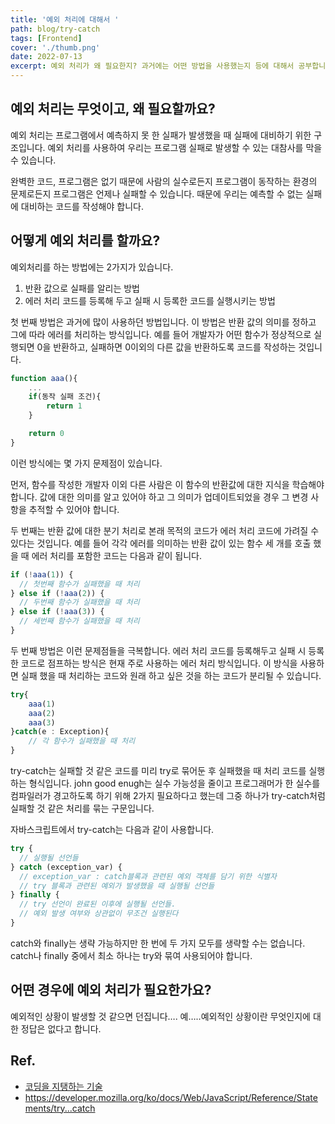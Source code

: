 ```yaml
---
title: '예외 처리에 대해서 '
path: blog/try-catch
tags: [Frontend]
cover: './thumb.png'
date: 2022-07-13
excerpt: 예외 처리가 왜 필요한지? 과거에는 어떤 방법을 사용했는지 등에 대해서 공부합니다.
---
```


## 예외 처리는 무엇이고, 왜 필요할까요?

예외 처리는 프로그램에서 예측하지 못 한 실패가 발생했을 때 실패에 대비하기 위한 구조입니다. 예외 처리를 사용하여 우리는 프로그램 실패로 발생할 수 있는 대참사를 막을 수 있습니다.

완벽한 코드, 프로그램은 없기 때문에 사람의 실수로든지 프로그램이 동작하는 환경의 문제로든지 프로그램은 언제나 실패할 수 있습니다. 때문에 우리는 예측할 수 없는 실패에 대비하는 코드를 작성해야 합니다.

## 어떻게 예외 처리를 할까요?

예외처리를 하는 방법에는 2가지가 있습니다.

1. 반환 값으로 실패를 알리는 방법
2. 에러 처리 코드를 등록해 두고 실패 시 등록한 코드를 실행시키는 방법

첫 번째 방법은 과거에 많이 사용하던 방법입니다. 이 방법은 반환 값의 의미를 정하고 그에 따라 에러를 처리하는 방식입니다. 예를 들어 개발자가 어떤 함수가 정상적으로 실행되면 0을 반환하고, 실패하면 0이외의 다른 값을 반환하도록 코드를 작성하는 것입니다.

```jsx
function aaa(){
	...
	if(동작 실패 조건){
		return 1
	}

	return 0
}
```

이런 방식에는 몇 가지 문제점이 있습니다.

먼저, 함수를 작성한 개발자 이외 다른 사람은 이 함수의 반환값에 대한 지식을 학습해야 합니다. 값에 대한 의미를 알고 있어야 하고 그 의미가 업데이트되었을 경우 그 변경 사항을 추적할 수 있어야 합니다.

두 번째는 반환 값에 대한 분기 처리로 본래 목적의 코드가 에러 처리 코드에 가려질 수 있다는 것입니다. 예를 들어 각각 에러를 의미하는 반환 값이 있는 함수 세 개를 호출 했을 때 에러 처리를 포함한 코드는 다음과 같이 됩니다.

```jsx
if (!aaa(1)) {
  // 첫번째 함수가 실패했을 때 처리
} else if (!aaa(2)) {
  // 두번째 함수가 실패했을 때 처리
} else if (!aaa(3)) {
  // 세번째 함수가 실패했을 때 처리
}
```

두 번째 방법은 이런 문제점들을 극복합니다. 에러 처리 코드를 등록해두고 실패 시 등록한 코드로 점프하는 방식은 현재 주로 사용하는 에러 처리 방식입니다. 이 방식을 사용하면 실패 했을 때 처리하는 코드와 원래 하고 싶은 것을 하는 코드가 분리될 수 있습니다.

```jsx
try{
	aaa(1)
	aaa(2)
	aaa(3)
}catch(e : Exception){
	// 각 함수가 실패했을 때 처리
}
```

try-catch는 실패할 것 같은 코드를 미리 try로 묶어둔 후 실패했을 때 처리 코드를 실행하는 형식입니다. john good enugh는 실수 가능성을 줄이고 프로그래머가 한 실수를 컴파일러가 경고하도록 하기 위해 2가지 필요하다고 했는데 그중 하나가 try-catch처럼 실패할 것 같은 처리를 묶는 구문입니다.

자바스크립트에서 try-catch는 다음과 같이 사용합니다.

```jsx
try {
  // 실행될 선언들
} catch (exception_var) {
  // exception_var : catch블록과 관련된 예외 객체를 담기 위한 식별자
  // try 블록과 관련된 예외가 발생했을 때 실행될 선언들
} finally {
  // try 선언이 완료된 이후에 실행될 선언들.
  // 예외 발생 여부와 상관없이 무조건 실행된다
}
```

catch와 finally는 생략 가능하지만 한 번에 두 가지 모두를 생략할 수는 없습니다. catch나 finally 중에서 최소 하나는 try와 묶여 사용되어야 합니다.

## 어떤 경우에 예외 처리가 필요한가요?

예외적인 상황이 발생할 것 같으면 던집니다…. 예…..예외적인 상황이란 무엇인지에 대한 정답은 없다고 합니다.

## Ref.

- [코딩을 지탱하는 기술]("http://www.yes24.com/Product/Goods/11101558")
- https://developer.mozilla.org/ko/docs/Web/JavaScript/Reference/Statements/try...catch

